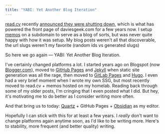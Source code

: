 ```yaml
---
title: "YABI: Yet Another Blog Iteration"
---
```

[read.cv](https://read.cv/) recently [announced they were shutting down](https://read.cv/a-new-chapter), which is what has powered the front page of daviesgeek.com for a few years now. I setup [memos](https://www.usememos.com/) on a subdomain to serve as a blog of sorts, but was never quite happy with how it was setup. My blog posts weren't all that discoverable, the url slugs weren't my favorite (random ids vs generated slugs)

So here we go again — YABI: Yet Another Blog Iteration.

I've certainly changed platforms a lot. I started years ago on Blogspot (now [Blogger.com](https://www.blogger.com/about/)), moved to [GitHub Pages](https://pages.github.com/) and [Jekyll](https://jekyllrb.com/) when static site generation was all the rage, then moved to [GitLab Pages](https://docs.gitlab.com/user/project/pages/) and [Hugo](https://gohugo.io/). I even had a very brief moment when I wrote my own SSG, but most recently moved to read.cv + memos hosted on my homelab. Reading back through some of my older posts, I'm cringing that I even posted what I did. But hey, it's motivating me to do better as I consider writing more often.

And that bring us to today: [Quartz](https://quartz.jzhao.xyz/) + GitHub Pages + [Obsidian](https://obsidian.md/) as my editor.

Hopefully I can stick with this for at least a few years. I *really* don't want to change platforms again anytime soon, as I'd like to be writing more. Here's to stability, more frequent (and better quality) writing.
